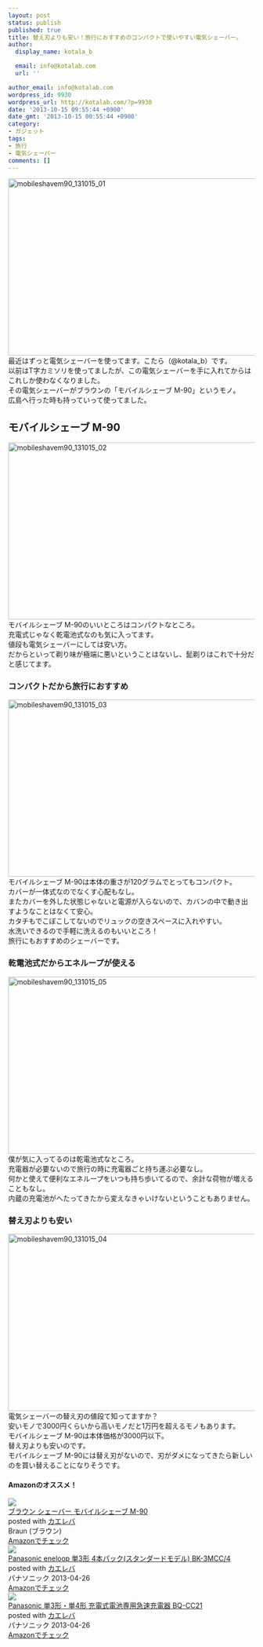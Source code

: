 ```yaml
---
layout: post
status: publish
published: true
title: 替え刃よりも安い！旅行におすすめのコンパクトで使いやすい電気シェーバー。
author:
  display_name: kotala_b

  email: info@kotalab.com
  url: ''

author_email: info@kotalab.com
wordpress_id: 9930
wordpress_url: http://kotalab.com/?p=9930
date: '2013-10-15 09:55:44 +0900'
date_gmt: '2013-10-15 00:55:44 +0900'
category:
- ガジェット
tags:
- 旅行
- 電気シェーバー
comments: []
---
```

<p><img src="http://kotalab.com/wp-content/uploads/mobileshavem90_131015_01-546x361.jpg" alt="mobileshavem90_131015_01" width="546" height="361" class="alignnone size-large wp-image-9931" /><br />
最近はずっと電気シェーバーを使ってます。こたら（@kotala_b）です。<br />
以前はT字カミソリを使ってましたが、この電気シェーバーを手に入れてからはこれしか使わなくなりました。<br />
その電気シェーバーがブラウンの「モバイルシェーブ M-90」というモノ。<br />
広島へ行った時も持っていって使ってました。<br />
<!--more--></p>
<h2>モバイルシェーブ M-90</h2>
<p><img src="http://kotalab.com/wp-content/uploads/mobileshavem90_131015_02-546x361.jpg" alt="mobileshavem90_131015_02" width="546" height="361" class="alignnone size-large wp-image-9932" /><br />
モバイルシェーブ M-90のいいところはコンパクトなところ。<br />
充電式じゃなく乾電池式なのも気に入ってます。<br />
値段も電気シェーバーにしては安い方。<br />
だからといって剃り味が極端に悪いということはないし、髭剃りはこれで十分だと感じてます。</p>
<h3>コンパクトだから旅行におすすめ</h3>
<p><img src="http://kotalab.com/wp-content/uploads/mobileshavem90_131015_03-546x361.jpg" alt="mobileshavem90_131015_03" width="546" height="361" class="alignnone size-large wp-image-9933" /><br />
モバイルシェーブ M-90は本体の重さが120グラムでとってもコンパクト。<br />
カバーが一体式なのでなくす心配もなし。<br />
またカバーを外した状態じゃないと電源が入らないので、カバンの中で動き出すようなことはなくて安心。<br />
カタチもでこぼこしてないのでリュックの空きスペースに入れやすい。<br />
水洗いできるので手軽に洗えるのもいいところ！<br />
旅行にもおすすめのシェーバーです。</p>
<h3>乾電池式だからエネループが使える</h3>
<p><img src="http://kotalab.com/wp-content/uploads/mobileshavem90_131015_05-546x361.jpg" alt="mobileshavem90_131015_05" width="546" height="361" class="alignnone size-large wp-image-9935" /><br />
僕が気に入ってるのは乾電池式なところ。<br />
充電器が必要ないので旅行の時に充電器ごと持ち運ぶ必要なし。<br />
何かと使えて便利なエネループをいつも持ち歩いてるので、余計な荷物が増えることもなし。<br />
内蔵の充電池がへたってきたから変えなきゃいけないということもありません。</p>
<h3>替え刃よりも安い</h3>
<p><img src="http://kotalab.com/wp-content/uploads/mobileshavem90_131015_04-546x361.jpg" alt="mobileshavem90_131015_04" width="546" height="361" class="alignnone size-large wp-image-9934" /><br />
電気シェーバーの替え刃の値段て知ってますか？<br />
安いモノで3000円くらいから高いモノだと1万円を超えるモノもあります。<br />
モバイルシェーブ M-90は本体価格が3000円以下。<br />
替え刃よりも安いのです。<br />
モバイルシェーブ M-90には替え刃がないので、刃がダメになってきたら新しいのを買い替えることになりそうです。</p>
<h4 class="aam">Amazonのオススメ！</h4>
<div class="kaerebalink-box">
<div class="kaerebalink-image"><a href="http://www.amazon.co.jp/exec/obidos/ASIN/B0033CSGLW/same-22/ref=nosim/" rel="nofollow" target="_blank"><img src="http://ecx.images-amazon.com/images/I/41ME%2BkpXULL._SL160_.jpg" style="border: none;" /></a></div>
<div class="kaerebalink-info">
<div class="kaerebalink-name"><a href="http://www.amazon.co.jp/exec/obidos/ASIN/B0033CSGLW/same-22/ref=nosim/" rel="nofollow" target="_blank">ブラウン シェーバー モバイルシェーブ M-90</a>
<div class="kaerebalink-powered-date">posted with <a href="http://kaereba.com" rel="nofollow" target="_blank">カエレバ</a></div>
</div>
<div class="kaerebalink-detail"> Braun (ブラウン)     </div>
<div class="kaerebalink-link1">
<div class="shoplinkamazon"><a href="http://www.amazon.co.jp/gp/search?keywords=M-90&__mk_ja_JP=%83J%83%5E%83J%83i&tag=same-22" rel="nofollow" target="_blank" title="アマゾン" >Amazonでチェック</a></div>
</div>
</div>
<div class="booklink-footer"></div>
</div>
<div class="kaerebalink-box">
<div class="kaerebalink-image"><a href="http://www.amazon.co.jp/exec/obidos/ASIN/B00C48TTKS/same-22/ref=nosim/" rel="nofollow" target="_blank"><img src="http://ecx.images-amazon.com/images/I/51K7ad0pC2L._SL160_.jpg" style="border: none;" /></a></div>
<div class="kaerebalink-info">
<div class="kaerebalink-name"><a href="http://www.amazon.co.jp/exec/obidos/ASIN/B00C48TTKS/same-22/ref=nosim/" rel="nofollow" target="_blank">Panasonic eneloop 単3形 4本パック(スタンダードモデル) BK-3MCC/4</a>
<div class="kaerebalink-powered-date">posted with <a href="http://kaereba.com" rel="nofollow" target="_blank">カエレバ</a></div>
</div>
<div class="kaerebalink-detail"> パナソニック 2013-04-26    </div>
<div class="kaerebalink-link1">
<div class="shoplinkamazon"><a href="http://www.amazon.co.jp/gp/search?keywords=BK-3MCC%2F4&__mk_ja_JP=%83J%83%5E%83J%83i&tag=same-22" rel="nofollow" target="_blank" title="アマゾン" >Amazonでチェック</a></div>
</div>
</div>
<div class="booklink-footer"></div>
</div>
<div class="kaerebalink-box">
<div class="kaerebalink-image"><a href="http://www.amazon.co.jp/exec/obidos/ASIN/B00C48WNEW/same-22/ref=nosim/" rel="nofollow" target="_blank"><img src="http://ecx.images-amazon.com/images/I/31sCbqca0%2BL._SL160_.jpg" style="border: none;" /></a></div>
<div class="kaerebalink-info">
<div class="kaerebalink-name"><a href="http://www.amazon.co.jp/exec/obidos/ASIN/B00C48WNEW/same-22/ref=nosim/" rel="nofollow" target="_blank">Panasonic 単3形・単4形 充電式電池専用急速充電器 BQ-CC21</a>
<div class="kaerebalink-powered-date">posted with <a href="http://kaereba.com" rel="nofollow" target="_blank">カエレバ</a></div>
</div>
<div class="kaerebalink-detail"> パナソニック 2013-04-26    </div>
<div class="kaerebalink-link1">
<div class="shoplinkamazon"><a href="http://www.amazon.co.jp/gp/search?keywords=BQ-CC21&__mk_ja_JP=%83J%83%5E%83J%83i&tag=same-22" rel="nofollow" target="_blank" title="アマゾン" >Amazonでチェック</a></div>
</div>
</div>
<div class="booklink-footer"></div>
</div>

